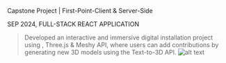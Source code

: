 Capstone Project | First-Point-Client & Server-Side 
  
SEP  2024, FULL-STACK REACT APPLICATION 
> Developed an interactive and immersive digital installation project using , 
Three.js & Meshy API, where users can add contributions by generating 
new 3D models using the Text-to-3D API.
![alt text](https://github.com/rakshajay/First-Point/blob/main/src/assets/Readme/ezgif.com-video-to-gif-converter.gif)
